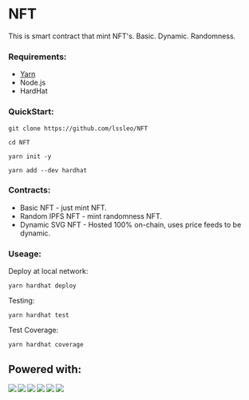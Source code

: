 # NFT

This is smart contract that mint NFT's. Basic. Dynamic. Randomness.

### Requirements:

-   [Yarn](https://yarnpkg.com/getting-started/install)
-   Node.js
-   HardHat

### QuickStart:

```
git clone https://github.com/lssleo/NFT
```

```
cd NFT
```

```
yarn init -y
```

```
yarn add --dev hardhat
```

### Contracts:

- Basic NFT - just mint NFT.
- Random IPFS NFT - mint randomness NFT.
- Dynamic SVG NFT - Hosted 100% on-chain, uses price feeds to be dynamic.


### Useage:

Deploy at local network:

```
yarn hardhat deploy
```

Testing:

```
yarn hardhat test
```

Test Coverage:

```
yarn hardhat coverage
```

## Powered with:

<img align="left" src="https://img.shields.io/badge/Solidity-e6e6e6?style=for-the-badge&logo=solidity&logoColor=black" />
<img align="left" src="https://img.shields.io/badge/Ethereum-3C3C3D?style=for-the-badge&logo=Ethereum&logoColor=white" />
<img align="center" src="https://img.shields.io/badge/chainlink-375BD2?style=for-the-badge&logo=chainlink&logoColor=white" />
<img align="left" src="https://img.shields.io/badge/hardhat-000000?style=for-the-badge" />
<img align="left" src="https://img.shields.io/badge/Javascript-9cf?style=for-the-badge&" />
<img align="left" src="https://img.shields.io/badge/-NFT-green?style=for-the-badge" /> 